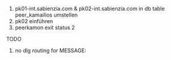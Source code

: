 1. pk01-int.sabienzia.com & pk02-int.sabienzia.com in db table peer_kamailios umstellen
2. pk02 einführen
3. peerkamon exit status 2

TODO
1. no dlg routing for MESSAGE: 